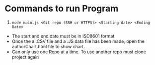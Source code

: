 # Commands to run Program

1. `node main.js <Git repo (SSH or HTTPS)> <Starting date> <Ending Date>`

 - The start and end date must be in ISO8601 format 
 - Once the a .CSV file and a .JS data file has been made, open the authorChart.html file to show chart.
 - Can only use one Repo at a time. To use another repo must clone project again

